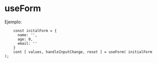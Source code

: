 # useForm

Ejemplo: 
```
    const initalForm = {
      name: '',
      age: 0,
      email: ''
    }
    cont [ values, handleInputChange, reset ] = useForm( initialForm );
```